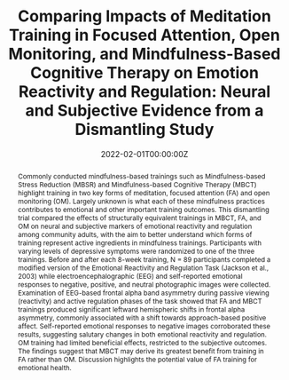 ---
title: "Comparing Impacts of Meditation Training in Focused Attention, Open Monitoring, and Mindfulness-Based Cognitive Therapy on Emotion Reactivity and Regulation: Neural and Subjective Evidence from a Dismantling Study"

# Authors
# If you created a profile for a user (e.g. the default `admin` user), write the username (folder name) here 
# and it will be replaced with their full name and linked to their profile.
authors:
- Kirk Warren Brown
- Daniel Berry
- Kristina Eichel
- admin
- Hadley Rahrig
- Willoughby B. Britton

date: "2022-02-01T00:00:00Z"
doi: "https://doi.org/10.11621/pir.2019.0201"

# Schedule page publish date (NOT publication's date).
publishDate: "2022-02-10T00:00:00Z"

# Publication type.
# Legend: 0 = Uncategorized; 1 = Conference paper; 2 = Journal article;
# 3 = Preprint / Working Paper; 4 = Report; 5 = Book; 6 = Book section;
# 7 = Thesis; 8 = Patent
publication_types: ["2"]

# Publication name and optional abbreviated publication name.
publication: Psychophysiology

abstract: Commonly conducted mindfulness-based trainings such as Mindfulness-based Stress Reduction (MBSR) and Mindfulness-based Cognitive Therapy (MBCT) highlight training in two key forms of meditation, focused attention (FA) and open monitoring (OM). Largely unknown is what each of these mindfulness practices contributes to emotional and other important training outcomes. This dismantling trial compared the effects of structurally equivalent trainings in MBCT, FA, and OM on neural and subjective markers of emotional reactivity and regulation among community adults, with the aim to better understand which forms of training represent active ingredients in mindfulness trainings. Participants with varying levels of depressive symptoms were randomized to one of the three trainings. Before and after each 8-week training, N = 89 participants completed a modified version of the Emotional Reactivity and Regulation Task (Jackson et al., 2003) while electroencephalographic (EEG) and self-reported emotional responses to negative, positive, and neutral photographic images were collected. Examination of EEG-based frontal alpha band asymmetry during passive viewing (reactivity) and active regulation phases of the task showed that FA and MBCT trainings produced significant leftward hemispheric shifts in frontal alpha asymmetry, commonly associated with a shift towards approach-based positive affect. Self-reported emotional responses to negative images corroborated these results, suggesting salutary changes in both emotional reactivity and regulation. OM training had limited beneficial effects, restricted to the subjective outcomes. The findings suggest that MBCT may derive its greatest benefit from training in FA rather than OM. Discussion highlights the potential value of FA training for emotional health.

tags: []

# Display this page in the Featured widget?
featured: false

# Custom links (uncomment lines below)
# links:
# - name: Journal website
#   url: http://psychologyinrussia.com/volumes/index.php?article=7790

url_pdf: ''
url_code: ''
url_dataset: ''
url_poster: ''
url_project: ''
url_slides: ''
url_source: ''
url_video: ''

# Associated Projects (optional).
#   Associate this publication with one or more of your projects.
#   Simply enter your project's folder or file name without extension.
#   E.g. `internal-project` references `content/project/internal-project/index.md`.
#   Otherwise, set `projects: []`.
projects:
- career_calling

# Slides (optional).
#   Associate this publication with Markdown slides.
#   Simply enter your slide deck's filename without extension.
#   E.g. `slides: "example"` references `content/slides/example/index.md`.
#   Otherwise, set `slides: ""`.
slides: ""
---